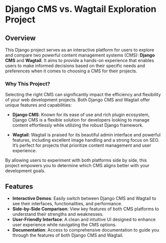# Django CMS vs. Wagtail Exploration Project

## Overview

This Django project serves as an interactive platform for users to explore and compare two powerful content management systems (CMS): **Django CMS** and **Wagtail**. It aims to provide a hands-on experience that enables users to make informed decisions based on their specific needs and preferences when it comes to choosing a CMS for their projects.

### Why This Project?

Selecting the right CMS can significantly impact the efficiency and flexibility of your web development projects. Both Django CMS and Wagtail offer unique features and capabilities:

- **Django CMS**: Known for its ease of use and rich plugin ecosystem, Django CMS is a flexible solution for developers looking to manage content effortlessly while utilizing the robust Django framework.
  
- **Wagtail**: Wagtail is praised for its beautiful admin interface and powerful features, including excellent image handling and a strong focus on SEO. It’s perfect for projects that prioritize content management and user experience.

By allowing users to experiment with both platforms side by side, this project empowers you to determine which CMS aligns better with your development goals.

## Features

- **Interactive Demos**: Easily switch between Django CMS and Wagtail to see their interfaces, functionalities, and performance.
- **Side-by-Side Comparison**: View key features of both CMS platforms to understand their strengths and weaknesses.
- **User-Friendly Interface**: A clean and intuitive UI designed to enhance user experience while navigating the CMS options.
- **Documentation**: Access to comprehensive documentation to guide you through the features of both Django CMS and Wagtail.
